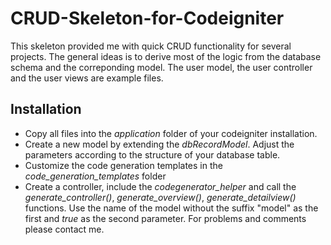 CRUD-Skeleton-for-Codeigniter
=============================

This skeleton provided me with quick CRUD functionality for several projects. 
The general ideas is to derive most of the logic from the database schema and the correponding model.
The user model, the user controller and the user views are example files.

Installation
-------------
- Copy all files into the *application* folder of your codeigniter installation.  
- Create a new model by extending the *dbRecordModel*. Adjust the parameters according to the structure of your database table.
- Customize the code generation templates in the *code_generation_templates* folder
- Create a controller, include the *codegenerator_helper* and call the *generate_controller()*, *generate_overview()*, *generate_detailview()* functions. Use the name of the model without the suffix "model" as the first and *true* as the second parameter.
                                                                                                                                                For problems and comments please contact me.